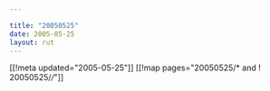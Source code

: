 ```yaml
---

title: "20050525"
date: 2005-05-25
layout: rut
---
```


[[!meta updated="2005-05-25"]]
[[!map pages="20050525/* and ! 20050525/*/*"]]
